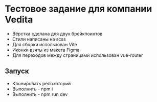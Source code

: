 # Тестовое задание для компании Vedita

- Вёрстка сделана для двух брейкпоинтов
- Стили написаны на scss
- Для сборки использован Vite
- Иконки взяты из макета Figma
- Для переходов между страницами использован vue-router

## Запуск

- Клонировать репозиторий
- Выполнить  - npm i
- Выполнить - npm run dev
